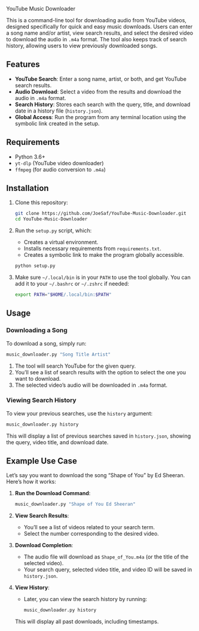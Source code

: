 YouTube Music Downloader

This is a command-line tool for downloading audio from YouTube videos, designed specifically for quick and easy music downloads. Users can enter a song name and/or artist, view search results, and select the desired video to download the audio in `.m4a` format. The tool also keeps track of search history, allowing users to view previously downloaded songs.

## Features

- **YouTube Search**: Enter a song name, artist, or both, and get YouTube search results.
- **Audio Download**: Select a video from the results and download the audio in `.m4a` format.
- **Search History**: Stores each search with the query, title, and download date in a history file (`history.json`).
- **Global Access**: Run the program from any terminal location using the symbolic link created in the setup.

## Requirements

- Python 3.6+
- `yt-dlp` (YouTube video downloader)
- `ffmpeg` (for audio conversion to `.m4a`)

## Installation

1. Clone this repository:

   ```bash
   git clone https://github.com/JoeSaf/YouTube-Music-Downloader.git
   cd YouTube-Music-Downloader
   ```

2. Run the `setup.py` script, which:
   - Creates a virtual environment.
   - Installs necessary requirements from `requirements.txt`.
   - Creates a symbolic link to make the program globally accessible.

   ```bash
   python setup.py
   ```

3. Make sure `~/.local/bin` is in your `PATH` to use the tool globally. You can add it to your `~/.bashrc` or `~/.zshrc` if needed:

   ```bash
   export PATH="$HOME/.local/bin:$PATH"
   ```

## Usage

### Downloading a Song

To download a song, simply run:

```bash
music_downloader.py "Song Title Artist"
```

1. The tool will search YouTube for the given query.
2. You’ll see a list of search results with the option to select the one you want to download.
3. The selected video’s audio will be downloaded in `.m4a` format.

### Viewing Search History

To view your previous searches, use the `history` argument:

```bash
music_downloader.py history
```

This will display a list of previous searches saved in `history.json`, showing the query, video title, and download date.

## Example Use Case

Let’s say you want to download the song “Shape of You” by Ed Sheeran. Here’s how it works:

1. **Run the Download Command**:
   
   ```bash
   music_downloader.py "Shape of You Ed Sheeran"
   ```

2. **View Search Results**:
   - You’ll see a list of videos related to your search term.
   - Select the number corresponding to the desired video.

3. **Download Completion**:
   - The audio file will download as `Shape_of_You.m4a` (or the title of the selected video).
   - Your search query, selected video title, and video ID will be saved in `history.json`.

4. **View History**:
   - Later, you can view the search history by running:

     ```bash
     music_downloader.py history
     ```

   This will display all past downloads, including timestamps.